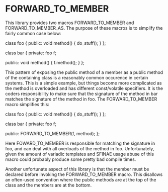 FORWARD_TO_MEMBER
=================
This library provides two macros FORWARD_TO_MEMBER and FORWARD_TO_MEMBER_AS. The purpose of these
macros is to simplify the fairly common case below:

  class foo
  {
  public:
      void method()
      {
          do_stuff();
      }
  };

  class bar
  {
  private:
      foo f;

  public:
      void method()
      {
          f.method();
      }
  };

This pattern of exposing the public method of a member as a public method of the containing class
is a reasonably common occurence in certain systems. This is a simple example, but things become
more complicated as the method is overloaded and has different const/volatile specifiers. It is
the coders responsibility to make sure that the signature of the method in bar matches the
signature of the method in foo. The FORWARD_TO_MEMBER macro simplifies this:

  class foo
  {
  public:
      void method()
      {
          do_stuff();
      }
  };

  class bar
  {
  private:
      foo f;

  public:
      FORWARD_TO_MEMBER(f, method);
  };

Here FOWARD_TO_MEMBER is responsible for matching the signature in foo, and can deal with all
overloads of the method in foo. Unfortunately, given the amount of variadic templates and SFINAE
usage abuse of this macro could probably produce some pretty bad compile times.

Another unfortunate aspect of this library is that the member must be declared before invoking
the FORWARD_TO_MEMBER macro. This disallows an often-used convention where the public methods are
at the top of the class and the members are at the bottom.
